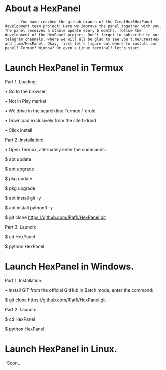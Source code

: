 # About a HexPanel
           You have reached the github branch of the CreatHex&HexPanel development team project! Here we improve the panel together with you. The panel receives a stable update every 6 months, follow the development of the HexPanel project. Don't forget to subscribe to our telegram channels, where we will all be glad to see you t.me/CreatHex and t.me/HexPanel. Okay, first let's figure out where to install our panel? Termux? Window? Or even a Linux terminal? let's start

# Launch HexPanel in Termux
Part 1. Loading:

 • Go to the browser.

 • Not in Play market

 • We drive in the search line Termux f-droid

 • Download exclusively from the site f-droid

 • Click install



Part 2. Installation:

• Open Termux, alternately enter the commands:

$ apt update

$ apt upgrade

$ pkg update

$ pkg upgrade

$ apt install git -y

$ apt install python3 -y

$ git clone https://github.com/IPaffi/HexPanel.git



Part 3. Launch:

$ cd HexPanel

$ python HexPanel


# Launch HexPanel in Windows.

Part 1. Installation:

• Install GiT from the official GitHub in Batch mode, enter the command:

$ git clone https://github.com/IPaffi/HexPanel.git



Part 2. Launch:

$ cd HexPanel

$ python HexPanel

# Launch HexPanel in Linux.
-Soon..
